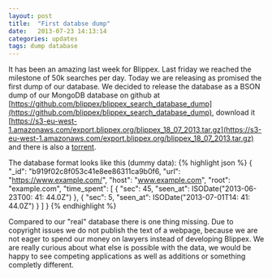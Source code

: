 ```yaml
---
layout: post
title:  "First databse dump"
date:   2013-07-23 14:13:14
categories: updates
tags: dump database
---
```


It has been an amazing last week for Blippex. Last friday we reached the milestone of 50k searches per day. Today we are releasing as promised the first dump of our database. We decided to release the database as a BSON dump of our MongoDB database on github at [https://github.com/blippex/blippex_search_database_dump](https://github.com/blippex/blippex_search_database_dump), download it [https://s3-eu-west-1.amazonaws.com/export.blippex.org/blippex_18_07_2013.tar.gz](https://s3-eu-west-1.amazonaws.com/export.blippex.org/blippex_18_07_2013.tar.gz) and there is also a [torrent]().

The database format looks like this (dummy data):
{% highlight json %}
{
	"_id": "b919f02c8f053c41e8ee86311ca9b0f6,
	"url": "https://www.example.com/",
	"host": "www.example.com",
	"root": "example.com",
	"time_spent": [
		{
			"sec": 45,
			"seen_at": ISODate("2013-06-23T00: 41: 44.0Z")
		},
		{
			"sec": 5,
			"seen_at": ISODate("2013-07-01T14: 41: 44.0Z")
		}
	]
}
{% endhighlight %}

Compared to our "real" database there is one thing missing. Due to copyright issues we do not publish the text of a webpage, because we are not eager to spend our money on lawyers instead of developing Blippex. We are really curious about what else is possible with the data, we would be happy to see competing applications as well as additions or something completly different.